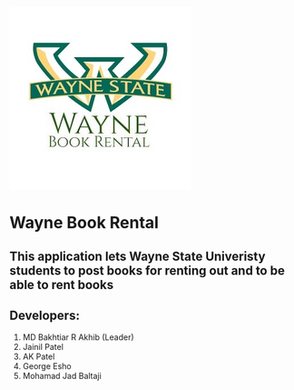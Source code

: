 ![Logo](/images/wayne.JPG)
# Wayne Book Rental

## This application lets Wayne State Univeristy students to post books for renting out and to be able to rent books

## Developers:
 1. MD Bakhtiar R Akhib (Leader)  
 2. Jainil Patel
 3. AK Patel
 4. George Esho
 5. Mohamad Jad Baltaji
